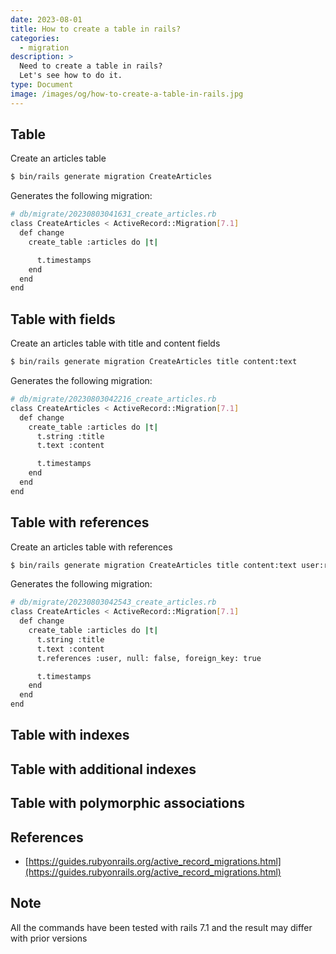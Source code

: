 ```yaml
---
date: 2023-08-01
title: How to create a table in rails?
categories:
  - migration
description: >
  Need to create a table in rails?
  Let's see how to do it.
type: Document
image: /images/og/how-to-create-a-table-in-rails.jpg
---
```



## Table

Create an articles table

```bash
$ bin/rails generate migration CreateArticles
```

Generates the following migration:

```bash
# db/migrate/20230803041631_create_articles.rb
class CreateArticles < ActiveRecord::Migration[7.1]
  def change
    create_table :articles do |t|

      t.timestamps
    end
  end
end
```

## Table with fields

Create an articles table with title and content fields

```bash
$ bin/rails generate migration CreateArticles title content:text
```

Generates the following migration:

```bash
# db/migrate/20230803042216_create_articles.rb
class CreateArticles < ActiveRecord::Migration[7.1]
  def change
    create_table :articles do |t|
      t.string :title
      t.text :content

      t.timestamps
    end
  end
end
```

## Table with references

Create an articles table with references

```bash
$ bin/rails generate migration CreateArticles title content:text user:references
```

Generates the following migration:

```bash
# db/migrate/20230803042543_create_articles.rb
class CreateArticles < ActiveRecord::Migration[7.1]
  def change
    create_table :articles do |t|
      t.string :title
      t.text :content
      t.references :user, null: false, foreign_key: true

      t.timestamps
    end
  end
end
```

## Table with indexes
## Table with additional indexes
## Table with polymorphic associations

## References
- [https://guides.rubyonrails.org/active_record_migrations.html](https://guides.rubyonrails.org/active_record_migrations.html)

## Note
All the commands have been tested with rails 7.1 and the result may differ with prior versions
